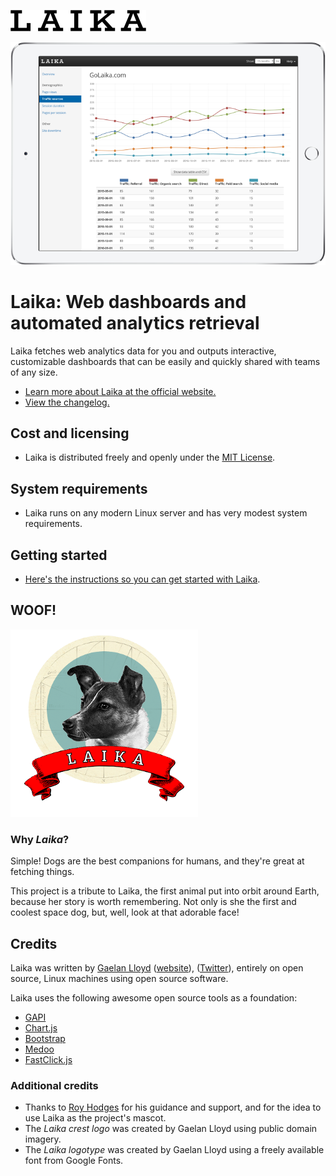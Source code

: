 ![Laika](/images/logo-laika-100h-black-cropped.png?raw=true "Laika")

![Laika dashboard example](/images/laika-ipad-landscape.png?raw=true "Laika dashboard example")

# Laika: Web dashboards and automated analytics retrieval

Laika fetches web analytics data for you and outputs interactive, customizable dashboards that can be easily and quickly shared with teams of any size.

- [Learn more about Laika at the official website.](http://www.golaika.com)
- [View the changelog.](CHANGELOG.md)

## Cost and licensing

- Laika is distributed freely and openly under the [MIT License](/LICENSE.md).

## System requirements

- Laika runs on any modern Linux server and has very modest system requirements.

## Getting started

- [Here's the instructions so you can get started with Laika](https://github.com/gaelanlloyd/laika/wiki).

## WOOF!

![Laika logo](/images/logo-300.png?raw=true "Laika")

### Why *Laika*?

Simple! Dogs are the best companions for humans, and they're great at fetching things.

This project is a tribute to Laika, the first animal put into orbit around Earth, because her story is worth remembering.  Not only is she the first and coolest space dog, but, well, look at that adorable face!

## Credits

Laika was written by [Gaelan Lloyd](http://www.gaelanlloyd.com) ([website](http://www.gaelanlloyd.com)), ([Twitter](http://www.twitter.com/gaelanlloyd/)), entirely on open source, Linux machines using open source software.

Laika uses the following awesome open source tools as a foundation:

- [GAPI](https://github.com/erebusnz/gapi-google-analytics-php-interface)
- [Chart.js](http://www.chartjs.org/)
- [Bootstrap](http://getbootstrap.com/)
- [Medoo](http://medoo.in/)
- [FastClick.js](https://github.com/ftlabs/fastclick)

### Additional credits

- Thanks to [Roy Hodges](https://www.linkedin.com/in/royhodges) for his guidance and support, and for the idea to use Laika as the project's mascot.
- The *Laika crest logo* was created by Gaelan Lloyd using public domain imagery.
- The *Laika logotype* was created by Gaelan Lloyd using a freely available font from Google Fonts.
